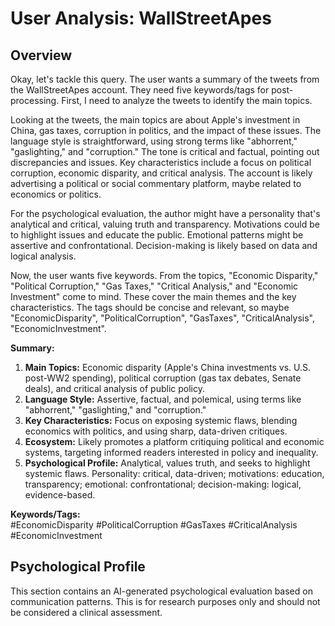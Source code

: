 # User Analysis: WallStreetApes

## Overview

<think>
Okay, let's tackle this query. The user wants a summary of the tweets from the WallStreetApes account. They need five keywords/tags for post-processing. First, I need to analyze the tweets to identify the main topics.

Looking at the tweets, the main topics are about Apple's investment in China, gas taxes, corruption in politics, and the impact of these issues. The language style is straightforward, using strong terms like "abhorrent," "gaslighting," and "corruption." The tone is critical and factual, pointing out discrepancies and issues. Key characteristics include a focus on political corruption, economic disparity, and critical analysis. The account is likely advertising a political or social commentary platform, maybe related to economics or politics.

For the psychological evaluation, the author might have a personality that's analytical and critical, valuing truth and transparency. Motivations could be to highlight issues and educate the public. Emotional patterns might be assertive and confrontational. Decision-making is likely based on data and logical analysis.

Now, the user wants five keywords. From the topics, "Economic Disparity," "Political Corruption," "Gas Taxes," "Critical Analysis," and "Economic Investment" come to mind. These cover the main themes and the key characteristics. The tags should be concise and relevant, so maybe "EconomicDisparity", "PoliticalCorruption", "GasTaxes", "CriticalAnalysis", "EconomicInvestment".
</think>

**Summary:**  
1. **Main Topics:** Economic disparity (Apple's China investments vs. U.S. post-WW2 spending), political corruption (gas tax debates, Senate deals), and critical analysis of public policy.  
2. **Language Style:** Assertive, factual, and polemical, using terms like "abhorrent," "gaslighting," and "corruption."  
3. **Key Characteristics:** Focus on exposing systemic flaws, blending economics with politics, and using sharp, data-driven critiques.  
4. **Ecosystem:** Likely promotes a platform critiquing political and economic systems, targeting informed readers interested in policy and inequality.  
5. **Psychological Profile:** Analytical, values truth, and seeks to highlight systemic flaws. Personality: critical, data-driven; motivations: education, transparency; emotional: confrontational; decision-making: logical, evidence-based.  

**Keywords/Tags:**  
#EconomicDisparity #PoliticalCorruption #GasTaxes #CriticalAnalysis #EconomicInvestment

## Psychological Profile

This section contains an AI-generated psychological evaluation based on communication patterns. This is for research purposes only and should not be considered a clinical assessment.